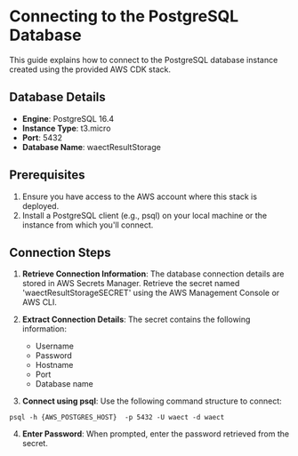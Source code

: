 # Connecting to the PostgreSQL Database

This guide explains how to connect to the PostgreSQL database instance created using the provided AWS CDK stack.

## Database Details

- **Engine**: PostgreSQL 16.4
- **Instance Type**: t3.micro
- **Port**: 5432
- **Database Name**: waectResultStorage

## Prerequisites

1. Ensure you have access to the AWS account where this stack is deployed.
2. Install a PostgreSQL client (e.g., psql) on your local machine or the instance from which you'll connect.

## Connection Steps

1. **Retrieve Connection Information**:
   The database connection details are stored in AWS Secrets Manager. Retrieve the secret named 'waectResultStorageSECRET' using the AWS Management Console or AWS CLI.

2. **Extract Connection Details**:
   The secret contains the following information:
   - Username
   - Password
   - Hostname
   - Port
   - Database name

3. **Connect using psql**:
   Use the following command structure to connect:
```
psql -h {AWS_POSTGRES_HOST}  -p 5432 -U waect -d waect
````

4. **Enter Password**:
When prompted, enter the password retrieved from the secret.


